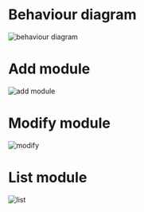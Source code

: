 # Behaviour diagram
![behaviour diagram](https://user-images.githubusercontent.com/70203719/143459534-68a6d855-4905-4e2a-a605-f21d9fbbdc98.png)

# Add module
![add module](https://user-images.githubusercontent.com/70203719/143459529-43d45dcf-143e-4d0c-960f-a2d805b3bb78.png)

# Modify module
![modify](https://user-images.githubusercontent.com/70203719/143459508-e57a670c-7d36-4804-a9ef-0fc67069eb82.png)

# List module
![list](https://user-images.githubusercontent.com/70203719/143459523-fc7ccd54-bbc5-4f6a-be48-6b6151d13c15.png)

